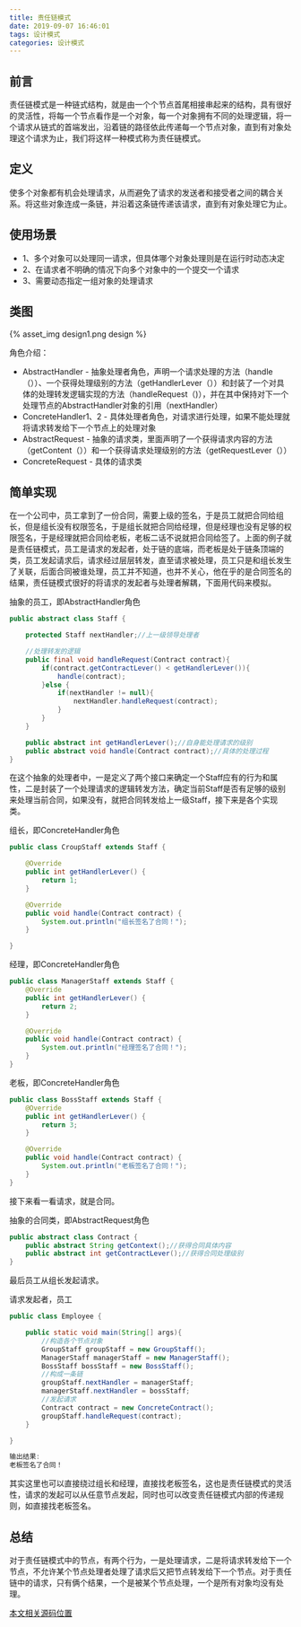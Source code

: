 ```yaml
---
title: 责任链模式
date: 2019-09-07 16:46:01
tags: 设计模式
categories: 设计模式
---
```


## 前言

责任链模式是一种链式结构，就是由一个个节点首尾相接串起来的结构，具有很好的灵活性，将每一个节点看作是一个对象，每一个对象拥有不同的处理逻辑，将一个请求从链式的首端发出，沿着链的路径依此传递每一个节点对象，直到有对象处理这个请求为止，我们将这样一种模式称为责任链模式。

<!--more-->

## 定义

使多个对象都有机会处理请求，从而避免了请求的发送者和接受者之间的耦合关系。将这些对象连成一条链，并沿着这条链传递该请求，直到有对象处理它为止。

## 使用场景

* 1、多个对象可以处理同一请求，但具体哪个对象处理则是在运行时动态决定
* 2、在请求者不明确的情况下向多个对象中的一个提交一个请求
* 3、需要动态指定一组对象的处理请求

## 类图

{% asset_img design1.png design %}

角色介绍：

- AbstractHandler - 抽象处理者角色，声明一个请求处理的方法（handle（））、一个获得处理级别的方法（getHandlerLever（））和封装了一个对具体的处理转发逻辑实现的方法（handleRequest（)），并在其中保持对下一个处理节点的AbstractHandler对象的引用（nextHandler）
- ConcreteHandler1、2 - 具体处理者角色，对请求进行处理，如果不能处理就将请求转发给下一个节点上的处理对象
- AbstractRequest - 抽象的请求类，里面声明了一个获得请求内容的方法（getContent（））和一个获得请求处理级别的方法（getRequestLever（））
- ConcreteRequest - 具体的请求类

## 简单实现

在一个公司中，员工拿到了一份合同，需要上级的签名，于是员工就把合同给组长，但是组长没有权限签名，于是组长就把合同给经理，但是经理也没有足够的权限签名，于是经理就把合同给老板，老板二话不说就把合同给签了。上面的例子就是责任链模式，员工是请求的发起者，处于链的底端，而老板是处于链条顶端的类，员工发起请求后，请求经过层层转发，直至请求被处理，员工只是和组长发生了关联，后面合同被谁处理，员工并不知道，也并不关心，他在乎的是合同签名的结果，责任链模式很好的将请求的发起者与处理者解耦，下面用代码来模拟。

抽象的员工，即AbstractHandler角色

```java
public abstract class Staff {

    protected Staff nextHandler;//上一级领导处理者

    //处理转发的逻辑
    public final void handleRequest(Contract contract){
        if(contract.getContractLever() < getHandlerLever()){
            handle(contract);
        }else {
            if(nextHandler != null){
                nextHandler.handleRequest(contract);
            }
        }
    }

    public abstract int getHandlerLever();//自身能处理请求的级别
    public abstract void handle(Contract contract);//具体的处理过程
}

```

在这个抽象的处理者中，一是定义了两个接口来确定一个Staff应有的行为和属性，二是封装了一个处理请求的逻辑转发方法，确定当前Staff是否有足够的级别来处理当前合同，如果没有，就把合同转发给上一级Staff，接下来是各个实现类。

组长，即ConcreteHandler角色

```java
public class CroupStaff extends Staff {

    @Override
    public int getHandlerLever() {
        return 1;
    }

    @Override
    public void handle(Contract contract) {
        System.out.println("组长签名了合同！");
    }

}
```

经理，即ConcreteHandler角色

```java
public class ManagerStaff extends Staff {
    @Override
    public int getHandlerLever() {
        return 2;
    }

    @Override
    public void handle(Contract contract) {
        System.out.println("经理签名了合同！");
    }
}
```

老板，即ConcreteHandler角色

```java
public class BossStaff extends Staff {
    @Override
    public int getHandlerLever() {
        return 3;
    }

    @Override
    public void handle(Contract contract) {
        System.out.println("老板签名了合同！");
    }
}
```

 接下来看一看请求，就是合同。

抽象的合同类，即AbstractRequest角色

```java
public abstract class Contract {
    public abstract String getContext();//获得合同具体内容
    public abstract int getContractLever();//获得合同处理级别
}
```

 最后员工从组长发起请求。

请求发起者，员工

```java
public class Employee {

    public static void main(String[] args){
        //构造各个节点对象
        GroupStaff groupStaff = new GroupStaff();
        ManagerStaff managerStaff = new ManagerStaff();
        BossStaff bossStaff = new BossStaff();
        //构成一条链
        groupStaff.nextHandler = managerStaff;
        managerStaff.nextHandler = bossStaff;
        //发起请求
        Contract contract = new ConcreteContract();
        groupStaff.handleRequest(contract);
    }

}

输出结果:
老板签名了合同！
```

 其实这里也可以直接绕过组长和经理，直接找老板签名，这也是责任链模式的灵活性，请求的发起可以从任意节点发起，同时也可以改变责任链模式内部的传递规则，如直接找老板签名。

## 总结

对于责任链模式中的节点，有两个行为，一是处理请求，二是将请求转发给下一个节点，不允许某个节点处理者处理了请求后又把节点转发给下一个节点。对于责任链中的请求，只有俩个结果，一个是被某个节点处理，一个是所有对象均没有处理。

[本文相关源码位置](https://github.com/rain9155/DesignPatternDemo/tree/master/src/com/example/hy/designpatternDemo/iterator)